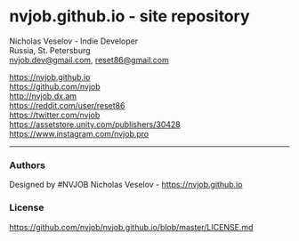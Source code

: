 # nvjob.github.io - site repository
Nicholas Veselov - Indie Developer <br>
Russia, St. Petersburg <br>
nvjob.dev@gmail.com, reset86@gmail.com <br>

https://nvjob.github.io <br>
https://github.com/nvjob <br>
http://nvjob.dx.am <br>
https://reddit.com/user/reset86 <br>
https://twitter.com/nvjob <br>
https://assetstore.unity.com/publishers/30428 <br>
https://www.instagram.com/nvjob.pro

-------------------------------------------------------------------

### Authors
Designed by #NVJOB Nicholas Veselov - https://nvjob.github.io

### License
https://github.com/nvjob/nvjob.github.io/blob/master/LICENSE.md
